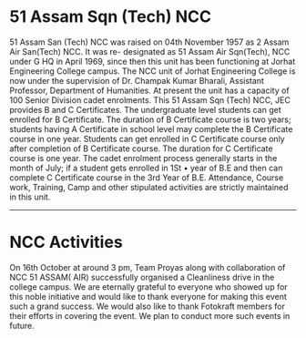 # 51 Assam Sqn (Tech) NCC
51 Assam San (Tech) NCC was raised on 04th November 1957 as 2 Assam Air San(Tech) NCC. It was re-
designated as 51 Assam Air Sqn(Tech), NCC under G HQ in April 1969, since then this unit has been
functioning at Jorhat Engineering College campus. The NCC unit of Jorhat Engineering College is now
under the supervision of Dr. Champak Kumar Bharali, Assistant Professor, Department of Humanities. At
present the unit has a capacity of 100 Senior Division cadet enrolments. This 51 Assam Sqn (Tech) NCC, JEC
provides B and C Certificates. The undergraduate level students can get enrolled for B Certificate. The
duration of B Certificate course is two years; students having A Certificate in school level may complete the
B Certificate course in one year. Students can get enrolled in C Certificate course only after completion of B
Certificate course. The duration for C Certificate course is one year. The cadet enrolment process generally
starts in the month of July; if a student gets enrolled in 1St
• year of B.E and then can complete C Certificate
course in the 3rd Year of B.E. Attendance, Course work, Training, Camp and other stipulated activities are
strictly maintained in this unit.


---


# NCC Activities
On 16th October at around 3 pm, Team Proyas along with collaboration of NCC 51 ASSAM( AIR) successfully
organised a Cleanliness drive in the college campus.
We are eternally grateful to everyone who showed up for this noble initiative and would like to thank
everyone for making this event such a grand success. We would also like to thank Fotokraft members for
their efforts in covering the event.
We plan to conduct more such events in future.


